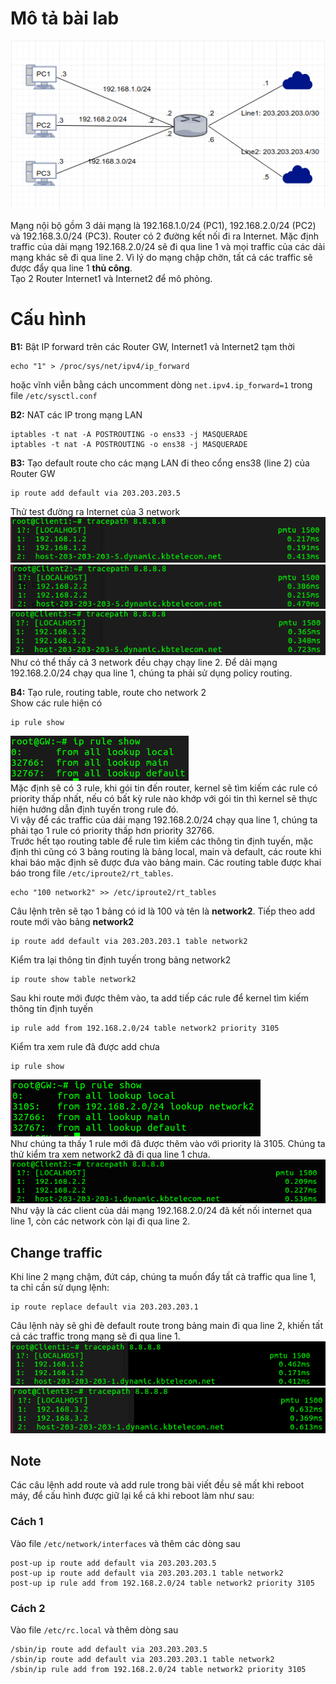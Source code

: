# Mô tả bài lab
![lab](picture/lab.png)  

Mạng nội bộ gồm 3 dải mạng là 192.168.1.0/24 (PC1), 192.168.2.0/24 (PC2) và 192.168.3.0/24 (PC3). Router có 2 đường kết nối đi ra Internet. Mặc định traffic của dải mạng 192.168.2.0/24 sẽ đi qua line 1 và mọi traffic của các dải mạng khác sẽ đi qua line 2. Vì lý do mạng chập chờn, tất cả các traffic sẽ được đẩy qua line 1 **thủ công**.  
Tạo 2 Router Internet1 và Internet2 để mô phỏng.  

# Cấu hình
**B1:** Bật IP forward trên các Router GW, Internet1 và Internet2 tạm thời
```
echo "1" > /proc/sys/net/ipv4/ip_forward
```
hoặc vĩnh viễn bằng cách uncomment dòng `net.ipv4.ip_forward=1` trong file `/etc/sysctl.conf`  

**B2:** NAT các IP trong mạng LAN
```
iptables -t nat -A POSTROUTING -o ens33 -j MASQUERADE
iptables -t nat -A POSTROUTING -o ens38 -j MASQUERADE
```

**B3:** Tạo default route cho các mạng LAN đi theo cổng ens38 (line 2) của Router GW
```
ip route add default via 203.203.203.5
```
Thử test đường ra Internet của 3 network  
![Net1](picture/Network1.png)  
![Net2](picture/Network2.png)  
![Net3](picture/Network3.png)  
Như có thể thấy cả 3 network đều chạy chạy line 2. Để dải mạng 192.168.2.0/24 chạy qua line 1, chúng ta phải sử dụng policy routing.  

**B4:** Tạo rule, routing table, route cho network 2  
Show các rule hiện có  
```
ip rule show
```
![rule](picture/rule.png)  
Mặc định sẽ có 3 rule, khi gói tin đến router, kernel sẽ tìm kiếm các rule có priority thấp nhất, nếu có bất kỳ rule nào khớp với gói tin thì kernel sẽ thực hiện hướng dẫn định tuyến trong rule đó.  
Vì vậy để các traffic của dải mạng 192.168.2.0/24 chạy qua line 1, chúng ta phải tạo 1 rule có priority thấp hơn priority 32766.  
Trước hết tạo routing table để rule tìm kiếm các thông tin định tuyến, mặc định thì cũng có 3 bảng routing là bảng local, main và default, các route khi khai báo mặc định sẽ được đưa vào bảng main. Các routing table được khai báo trong file `/etc/iproute2/rt_tables`. 
```
echo "100 network2" >> /etc/iproute2/rt_tables
```
Câu lệnh trên sẽ tạo 1 bảng có id là 100 và tên là **network2**. Tiếp theo add route mới vào bảng **network2**
```
ip route add default via 203.203.203.1 table network2
```
Kiểm tra lại thông tin định tuyến trong bảng network2
```
ip route show table network2
```
Sau khi route mới được thêm vào, ta add tiếp các rule để kernel tìm kiếm thông tin định tuyến
```
ip rule add from 192.168.2.0/24 table network2 priority 3105
```
Kiểm tra xem rule đã được add chưa
```
ip rule show
```
![rule2](picture/rule2.png)  
Như chúng ta thấy 1 rule mới đã được thêm vào với priority là 3105. Chúng ta thử kiểm tra xem network2 đã đi qua line 1 chưa.
![Client2](picture/Client2.png)  
Như vậy là các client của dải mạng 192.168.2.0/24 đã kết nối internet qua line 1, còn các network còn lại đi qua line 2.  

## Change traffic
Khi line 2 mạng chậm, đứt cáp, chúng ta muốn đẩy tất cả traffic qua line 1, ta chỉ cần sử dụng lệnh:
```
ip route replace default via 203.203.203.1
```
Câu lệnh này sẽ ghi đè default route trong bảng main đi qua line 2, khiến tất cả các traffic trong mạng sẽ đi qua line 1.  
![net1](picture/net1.png)  
![net3](picture/net3.png)  


## Note
Các câu lệnh add route và add rule trong bài viết đều sẽ mất khi reboot máy, để cấu hình được giữ lại kể cả khi reboot làm như sau:  
### Cách 1
Vào file `/etc/network/interfaces` và thêm các dòng sau
```
post-up ip route add default via 203.203.203.5
post-up ip route add default via 203.203.203.1 table network2
post-up ip rule add from 192.168.2.0/24 table network2 priority 3105
```

### Cách 2
Vào file `/etc/rc.local` và thêm dòng sau
```
/sbin/ip route add default via 203.203.203.5
/sbin/ip route add default via 203.203.203.1 table network2
/sbin/ip rule add from 192.168.2.0/24 table network2 priority 3105
```
